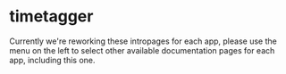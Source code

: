 # timetagger

Currently we're reworking these intropages for each app, please use the menu on the left to select other available documentation pages for each app, including this one.
